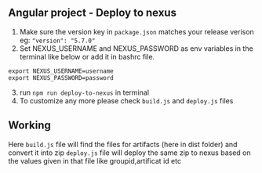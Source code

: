 
## Angular project - Deploy to nexus

1. Make sure the version key in `package.json` matches your release verison eg: `"version": "5.7.0"`
2. Set NEXUS_USERNAME and NEXUS_PASSWORD as env variables in the terminal like below or add it in bashrc file.
```
export NEXUS_USERNAME=username
export NEXUS_PASSWORD=password
```
3. run `npm run deploy-to-nexus` in terminal
4. To customize any more please check `build.js` and `deploy.js` files

## Working
Here `build.js` file will find the files for artifacts (here in dist folder) and convert it into zip
     `deploy.js` file will deploy the same zip to nexus based on the values given in that file like groupid,artificat id etc
